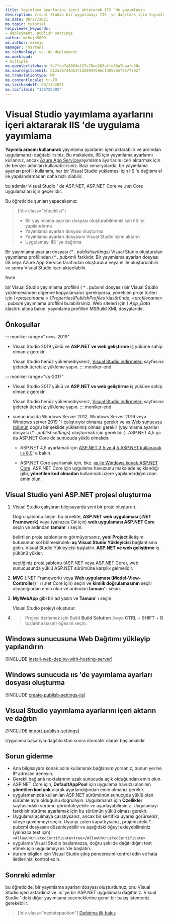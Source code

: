 ```yaml
---
title: Yayımlama ayarlarını içeri aktararak IIS 'de yayımlayın
description: Visual Studio bir uygulamayı IIS 'ye dağıtmak için Yayımlama profili oluşturma ve içeri aktarma
ms.date: 08/27/2021
ms.topic: tutorial
helpviewer_keywords:
- deployment, publish settings
author: mikejo5000
ms.author: mikejo
manager: jmartens
ms.technology: vs-ide-deployment
ms.workload:
- multiple
ms.openlocfilehash: 5c7fce7a5063ef27c70ae263affe60a7baafe98c
ms.sourcegitcommit: b12a38744db371d2894769ecf305585f9577792f
ms.translationtype: MT
ms.contentlocale: tr-TR
ms.lasthandoff: 09/13/2021
ms.locfileid: "126725385"
---
```

# <a name="publish-an-application-to-iis-by-importing-publish-settings-in-visual-studio"></a>Visual Studio yayımlama ayarlarını içeri aktararak IIS 'de uygulama yayımlama

**Yayımla aracını kullanarak** yayınlama ayarlarını içeri aktarabilir ve ardından uygulamanızı dağıtabilirsiniz. Bu makalede, IIS için yayımlama ayarlarını kullanırız, ancak [Azure App Service](../deployment/tutorial-import-publish-settings-azure.md)yayımlama ayarlarını içeri aktarmak için de benzer adımları kullanabilirsiniz. Bazı senaryolarda, bir yayımlama ayarları profili kullanımı, her bir Visual Studio yüklemesi için IIS 'e dağıtımı el ile yapılandırmadan daha hızlı olabilir.

bu adımlar Visual Studio ' de ASP.NET, ASP.NET Core ve .net Core uygulamaları için geçerlidir.

Bu öğreticide şunları yapacaksınız:

> [!div class="checklist"]
> * Bir yayımlama ayarları dosyası oluşturabilmeniz için IIS 'yi yapılandırma
> * Yayımlama ayarları dosyası oluşturma
> * Yayımlama ayarları dosyasını Visual Studio içine aktarın
> * Uygulamayı IIS 'ye dağıtma

Bir yayımlama ayarları dosyası (*\* . publishsettings*) Visual Studio oluşturulan yayımlama profilinden (*\* . pubxml*) farklıdır. Bir yayımlama ayarları dosyası IIS veya Azure App Service tarafından oluşturulur veya el ile oluşturulabilir ve sonra Visual Studio içeri aktarılabilir.

> [!NOTE]
> bir Visual Studio yayımlama profilini ( \* . pubxml dosyası) bir Visual Studio yüklemesinden diğerine kopyalamanız gerekiyorsa, yönetilen proje türleri için *\\<projectname \> \Properties\PublishProfiles* klasöründe, *\<profilename\> . pubxml* yayımlama profilini bulabilirsiniz. Web siteleri için *\ App_Data* klasörü altına bakın. yayımlama profilleri MSBuild XML dosyalarıdır.

## <a name="prerequisites"></a>Önkoşullar

::: moniker range=">=vs-2019"

* Visual Studio 2019 yüklü ve **ASP.NET ve web geliştirme** iş yüküne sahip olmanız gerekir.

    Visual Studio henüz yüklemediyseniz, [Visual Studio indirmeleri](https://visualstudio.microsoft.com/downloads/) sayfasına giderek ücretsiz yükleme yapın.
::: moniker-end

::: moniker range="vs-2017"

* Visual Studio 2017 yüklü ve **ASP.NET ve web geliştirme** iş yüküne sahip olmanız gerekir.

    Visual Studio henüz yüklemediyseniz, [Visual Studio indirmeleri](https://visualstudio.microsoft.com/downloads/) sayfasına giderek ücretsiz yükleme yapın.
::: moniker-end

* sunucunuzda Windows Server 2012, Windows Server 2016 veya Windows server 2019 ' i çalıştırıyor olmanız gerekir ve [ııs Web sunucusu rolünün](/iis/get-started/whats-new-in-iis-8/iis-80-using-aspnet-35-and-aspnet-45#solution) doğru bir şekilde yüklenmiş olması gerekir (yayımlama ayarları dosyası (*\* . publishsettings*) oluşturmak için gereklidir). ASP.NET 4,5 ya da ASP.NET Core de sunucuda yüklü olmalıdır.

  * ASP.NET 4,5 ayarlamak için [ASP.NET 3,5 ve 4,5 ASP.NET kullanarak ııs 8,0](/iis/get-started/whats-new-in-iis-8/iis-80-using-aspnet-35-and-aspnet-45)' e bakın.

  * ASP.NET Core ayarlamak için, bkz. [ııs ile Windows konak ASP.NET Core](/aspnet/core/publishing/iis?tabs=aspnetcore2x#iis-configuration). ASP.NET Core için uygulama havuzunu makalede açıklandığı gibi, **yönetilen kod olmadan** kullanmak üzere yapılandırdığınızdan emin olun.

## <a name="create-a-new-aspnet-project-in-visual-studio"></a>Visual Studio yeni ASP.NET projesi oluşturma

1. Visual Studio çalıştıran bilgisayarda yeni bir proje oluşturun.

    Doğru şablonu seçin. bu örnekte, **ASP.NET web uygulaması (.NET Framework)** veya (yalnızca C# için) **web uygulaması ASP.NET Core** seçin ve ardından **tamam**' ı seçin.

    belirtilen proje şablonlarını görmüyorsanız, **yeni Project** iletişim kutusunun sol bölmesindeki **aç Visual Studio Yükleyicisi** bağlantısına gidin. Visual Studio Yükleyicisi başlatılır. **ASP.NET ve web geliştirme** iş yükünü yükler.

    seçtiğiniz proje şablonu (ASP.NET veya ASP.NET Core), web sunucusunda yüklü ASP.NET sürümüne karşılık gelmelidir.

1. **MVC** (.NET Framework) veya **Web uygulaması (Model-View-Controller)** ' ı (.net Core için) seçin ve **kimlik doğrulamasının** seçili olmadığından emin olun ve ardından **tamam**' ı seçin.

1. **MyWebApp** gibi bir ad yazın ve **Tamam**' ı seçin.

    Visual Studio projeyi oluşturur.

1.   >  Projeyi derlemek için Build **Build Solution** (veya **CTRL**  +  **SHIFT**  +  **B** tuşlarına basın) öğesini seçin.

## <a name="install-and-configure-web-deploy-on-windows-server"></a>Windows sunucusuna Web Dağıtımı yükleyip yapılandırın

[!INCLUDE [install-web-deploy-with-hosting-server](../deployment/includes/install-web-deploy-with-hosting-server.md)]

## <a name="create-the-publish-settings-file-in-iis-on-windows-server"></a>Windows sunucuda ııs 'de yayımlama ayarları dosyası oluşturma

[!INCLUDE [create-publish-settings-iis](../deployment/includes/create-publish-settings-iis.md)]

## <a name="import-the-publish-settings-in-visual-studio-and-deploy"></a>Visual Studio yayımlama ayarlarını içeri aktarın ve dağıtın

[!INCLUDE [import-publish-settings](../deployment/includes/import-publish-settings-vs.md)]

Uygulama başarıyla dağıtıldıktan sonra otomatik olarak başlamalıdır.

## <a name="troubleshooting"></a>Sorun giderme

- Ana bilgisayara konak adını kullanarak bağlanamıyorsanız, bunun yerine IP adresini deneyin.
- Gerekli bağlantı noktalarının uzak sunucuda açık olduğundan emin olun.
- ASP.NET Core için, **DefaultAppPool** için uygulama havuzu alanının **yönetilen kod yok** olarak ayarlandığından emin olmanız gerekir.
- uygulamanızda kullanılan ASP.NET sürümünün sunucuda yüklü olan sürümle aynı olduğunu doğrulayın. Uygulamanız için **Özellikler** sayfasındaki sürümü görüntüleyebilir ve ayarlayabilirsiniz. Uygulamayı farklı bir sürüme ayarlamak için bu sürümün yüklü olması gerekir.
- Uygulama açılmaya çalıştıysanız, ancak bir sertifika uyarısı görürseniz, siteye güvenmeyi seçin. Uyarıyı zaten kapattıysanız, projenizdeki *. pubxml dosyasını düzenleyebilir ve aşağıdaki öğeyi ekleyebilirsiniz (yalnızca test için): `<AllowUntrustedCertificate>true</AllowUntrustedCertificate>`
- uygulama Visual Studio başlamazsa, doğru şekilde dağıtıldığını test etmek için uygulamayı ııs 'de başlatın.
- durum bilgileri için Visual Studio çıkış penceresini kontrol edin ve hata iletilerinizi kontrol edin.

## <a name="next-steps"></a>Sonraki adımlar

bu öğreticide, bir yayımlama ayarları dosyası oluşturdunuz, onu Visual Studio içeri aktardınız ve ııs 'ye bir ASP.NET uygulaması dağıttınız. Visual Studio ' deki diğer yayımlama seçeneklerine genel bir bakış istemeniz gerekebilir.

> [!div class="nextstepaction"]
> [Dağıtıma ilk bakış](../deployment/deploying-applications-services-and-components.md)
